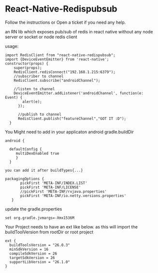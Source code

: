 # React-Native-Redispubsub

Follow the instructions or Open a ticket if you need any help.

an RN lib which exposes pub/sub of redis in react native without any node server or socket or node redis client



usage:
````
import RedisClient from "react-native-redispubsub";
import {DeviceEventEmitter} from 'react-native';
constructor(props) {
    super(props);
    RedisClient.redisConnect("192.168.1.215:6379");
    //subscriber to channel 
    RedisClient.subscribe("androidChannel");

    //listen to channel 
    DeviceEventEmitter.addListener('androidChannel', function(e: Event) {
        alert(e);
      });
      
      //publish to channel 
      RedisClient.publish("featureChannel","GOT IT :D");
  }
  ````


  You Might need to add in your applicaton android gradle.buildDir

  ````
  android {

    defaultConfig {
       multiDexEnabled true
       }
    }

  you can add it after buildTypes{...}

  packagingOptions {
         pickFirst 'META-INF/INDEX.LIST'
         pickFirst 'META-INF/LICENSE'
         //pickFirst 'META-INF/rxjava.properties'
         pickFirst 'META-INF/io.netty.versions.properties'
     }
  ````
update the gradle.properties
````
set org.gradle.jvmargs=-Xmx1536M
````

  Your Project needs to have an ext like below. as this will import the buildToolVersion from rootDir or root project

  `````
  ext {
    buildToolsVersion = "26.0.3"
    minSdkVersion = 16
    compileSdkVersion = 26
    targetSdkVersion = 26
    supportLibVersion = "26.1.0"
}
  `````
